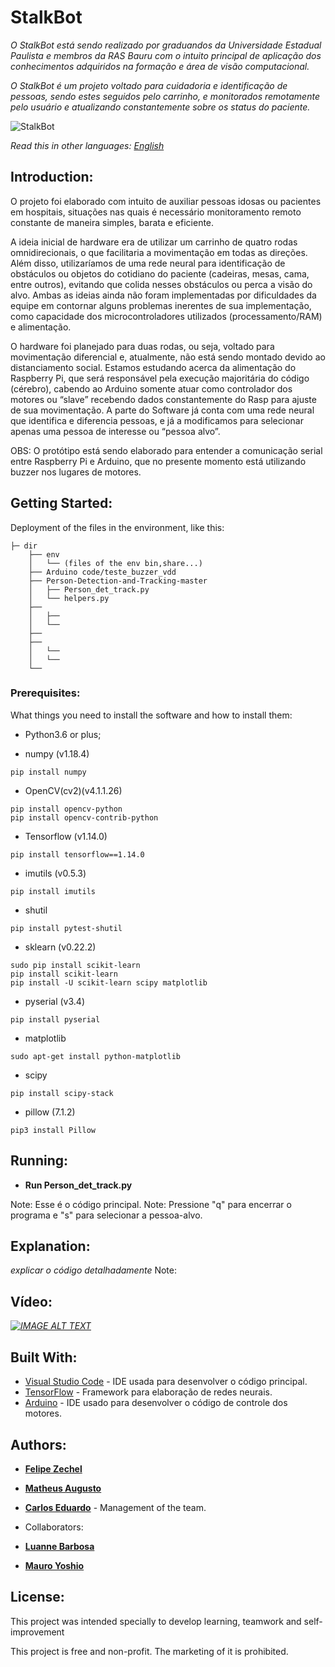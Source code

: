 # StalkBot
 
_O StalkBot está sendo realizado por graduandos da Universidade Estadual Paulista e membros da RAS Bauru com o intuito principal de aplicação dos conhecimentos adquiridos na formação e área de visão computacional._
 
_O StalkBot é um projeto voltado para cuidadoria e identificação de pessoas, sendo estes seguidos pelo carrinho, e monitorados remotamente pelo usuário e atualizando constantemente sobre os status do paciente._
 
![StalkBot](/home/matheusabr/Downloads/RAS_img_github.jpeg)
 
*Read this in other languages: [English](https://)*
 
 
## Introduction:
 
O projeto foi elaborado com intuito de auxiliar pessoas idosas ou pacientes em hospitais, situações nas quais é necessário monitoramento remoto constante de maneira simples, barata e eficiente.
 
A ideia inicial de hardware era de utilizar um carrinho de quatro rodas omnidirecionais, o que facilitaria a movimentação em todas as direções. Além disso, utilizaríamos de uma rede neural para identificação de obstáculos ou objetos do cotidiano do paciente (cadeiras, mesas, cama, entre outros), evitando que colida nesses obstáculos ou perca a visão do alvo. Ambas as ideias ainda não foram implementadas por dificuldades da equipe em contornar alguns problemas inerentes de sua implementação, como capacidade dos microcontroladores utilizados (processamento/RAM) e alimentação.
 
O hardware foi planejado para duas rodas, ou seja, voltado para movimentação diferencial  e, atualmente, não está sendo montado devido ao distanciamento social.
Estamos estudando acerca da alimentação do Raspberry Pi, que será responsável pela execução majoritária do código (cérebro), cabendo ao Arduino somente atuar como controlador dos motores ou “slave” recebendo dados constantemente do Rasp para ajuste de sua movimentação.
A parte do Software já conta com uma rede neural que identifica e diferencia pessoas, e já a modificamos para selecionar apenas uma pessoa de interesse ou “pessoa alvo”.
 
OBS: O protótipo está sendo elaborado para entender a comunicação serial entre Raspberry Pi e Arduino, que no presente momento está utilizando buzzer nos lugares de motores.
 
## Getting Started:
Deployment of the files in the environment, like this:
 
```
├─ dir
    ├── env
    │   └── (files of the env bin,share...)
    ├── Arduino code/teste_buzzer_vdd
    ├── Person-Detection-and-Tracking-master
    │   ├── Person_det_track.py
    │   └── helpers.py
    ├── 
    │   ├── 
    │   └── 
    ├── 
    ├── 
    │   └── 
    │   └── 
    └── 
```
 
### Prerequisites:
 
What things you need to install the software and how to install them:
* Python3.6 or plus;
 
* numpy (v1.18.4)
```
pip install numpy
```
* OpenCV(cv2)(v4.1.1.26)
```
pip install opencv-python
pip install opencv-contrib-python
```
* Tensorflow (v1.14.0)
```
pip install tensorflow==1.14.0
```
* imutils (v0.5.3)
```
pip install imutils
```
* shutil
```
pip install pytest-shutil
```
* sklearn (v0.22.2)
```
sudo pip install scikit-learn
pip install scikit-learn
pip install -U scikit-learn scipy matplotlib
```
* pyserial (v3.4)
```
pip install pyserial
```
* matplotlib
```
sudo apt-get install python-matplotlib
```
* scipy
```
pip install scipy-stack
```
* pillow (7.1.2)
```
pip3 install Pillow
```

## Running:
* **Run Person_det_track.py**

Note: Esse é o código principal.
Note: Pressione "q" para encerrar o programa e "s" para selecionar a pessoa-alvo.
 
## Explanation:
_explicar o código detalhadamente_
Note:
 
## Vídeo:
 
_[![IMAGE ALT TEXT](http://img.youtube.com/vi/eZYlnhfE9Fo/0.jpg)](http://www.youtube.com/watch?v=eZYlnhfE9Fo "Projeto Carrinho AutoGuiado - primeiros passos")_
 
## Built With:
 
* [Visual Studio Code](https://code.visualstudio.com/) - IDE usada para desenvolver o código principal.
* [TensorFlow](https://www.tensorflow.org/?hl=pt-br) - Framework para elaboração de redes neurais.
* [Arduino](https://www.arduino.cc/en/main/software) - IDE usado para desenvolver o código de controle dos motores.
 
## Authors:
 
* [**Felipe Zechel**](https://github.com/zechelf)
* [**Matheus Augusto**](https://github.com/MatheusMABR)
* [**Carlos Eduardo**](https://github.com/carloskadu) - Management of the team.
 
* Collaborators:
* [**Luanne Barbosa**](https://github.com/Luanne-Barbosa)
* [**Mauro Yoshio**](https://github.com/mayokogitgud)
 
## License:
 
This project was intended specially to develop learning, teamwork and self-improvement
 
This project is free and non-profit. The marketing of it is prohibited.
